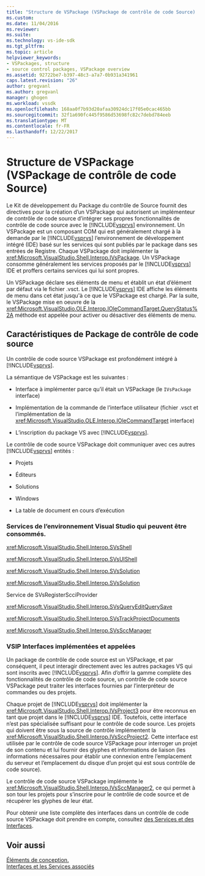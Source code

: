 ```yaml
---
title: "Structure de VSPackage (VSPackage de contrôle de code Source) | Documents Microsoft"
ms.custom: 
ms.date: 11/04/2016
ms.reviewer: 
ms.suite: 
ms.technology: vs-ide-sdk
ms.tgt_pltfrm: 
ms.topic: article
helpviewer_keywords:
- VSPackages, structure
- source control packages, VSPackage overview
ms.assetid: 92722be7-b397-48c3-a7a7-0b931a341961
caps.latest.revision: "26"
author: gregvanl
ms.author: gregvanl
manager: ghogen
ms.workload: vssdk
ms.openlocfilehash: 168aa0f7b93d20afaa30924dc17f05e0cac465bb
ms.sourcegitcommit: 32f1a690fc445f9586d53698fc82c7debd784eeb
ms.translationtype: MT
ms.contentlocale: fr-FR
ms.lasthandoff: 12/22/2017
---
```

# <a name="vspackage-structure-source-control-vspackage"></a>Structure de VSPackage (VSPackage de contrôle de code Source)
Le Kit de développement du Package du contrôle de Source fournit des directives pour la création d’un VSPackage qui autorisent un implémenteur de contrôle de code source d’intégrer ses propres fonctionnalités de contrôle de code source avec le [!INCLUDE[vsprvs](../../code-quality/includes/vsprvs_md.md)] environnement. Un VSPackage est un composant COM qui est généralement chargé à la demande par le [!INCLUDE[vsprvs](../../code-quality/includes/vsprvs_md.md)] l’environnement de développement intégré (IDE) basé sur les services qui sont publiés par le package dans ses entrées de Registre. Chaque VSPackage doit implémenter la <xref:Microsoft.VisualStudio.Shell.Interop.IVsPackage>. Un VSPackage consomme généralement les services proposés par le [!INCLUDE[vsprvs](../../code-quality/includes/vsprvs_md.md)] IDE et proffers certains services qui lui sont propres.  
  
 Un VSPackage déclare ses éléments de menu et établit un état d’élément par défaut via le fichier .vsct. Le [!INCLUDE[vsprvs](../../code-quality/includes/vsprvs_md.md)] IDE affiche les éléments de menu dans cet état jusqu'à ce que le VSPackage est chargé. Par la suite, le VSPackage mise en oeuvre de la <xref:Microsoft.VisualStudio.OLE.Interop.IOleCommandTarget.QueryStatus%2A> méthode est appelée pour activer ou désactiver des éléments de menu.  
  
## <a name="source-control-package-characteristics"></a>Caractéristiques de Package de contrôle de code source  
 Un contrôle de code source VSPackage est profondément intégré à [!INCLUDE[vsprvs](../../code-quality/includes/vsprvs_md.md)].  
  
 La sémantique de VSPackage est les suivantes :  
  
-   Interface à implémenter parce qu’il était un VSPackage (le `IVsPackage` interface)  
  
-   Implémentation de la commande de l’interface utilisateur (fichier .vsct et l’implémentation de la <xref:Microsoft.VisualStudio.OLE.Interop.IOleCommandTarget> interface)  
  
-   L’inscription du package VS avec [!INCLUDE[vsprvs](../../code-quality/includes/vsprvs_md.md)].  
  
 Le contrôle de code source VSPackage doit communiquer avec ces autres [!INCLUDE[vsprvs](../../code-quality/includes/vsprvs_md.md)] entités :  
  
-   Projets  
  
-   Éditeurs  
  
-   Solutions  
  
-   Windows  
  
-   La table de document en cours d’exécution  
  
### <a name="visual-studio-environment-services-that-may-be-consumed"></a>Services de l’environnement Visual Studio qui peuvent être consommés.  
 <xref:Microsoft.VisualStudio.Shell.Interop.SVsShell>  
  
 <xref:Microsoft.VisualStudio.Shell.Interop.SVsUIShell>  
  
 <xref:Microsoft.VisualStudio.Shell.Interop.SVsSolution>  
  
 <xref:Microsoft.VisualStudio.Shell.Interop.SVsSolution>  
  
 Service de SVsRegisterScciProvider  
  
 <xref:Microsoft.VisualStudio.Shell.Interop.SVsQueryEditQuerySave>  
  
 <xref:Microsoft.VisualStudio.Shell.Interop.SVsTrackProjectDocuments>  
  
 <xref:Microsoft.VisualStudio.Shell.Interop.SVsSccManager>  
  
### <a name="vsip-interfaces-implemented-and-called"></a>VSIP Interfaces implémentées et appelées  
 Un package de contrôle de code source est un VSPackage, et par conséquent, il peut interagir directement avec les autres packages VS qui sont inscrits avec [!INCLUDE[vsprvs](../../code-quality/includes/vsprvs_md.md)]. Afin d’offrir la gamme complète des fonctionnalités de contrôle de code source, un contrôle de code source VSPackage peut traiter les interfaces fournies par l’interpréteur de commandes ou des projets.  
  
 Chaque projet de [!INCLUDE[vsprvs](../../code-quality/includes/vsprvs_md.md)] doit implémenter la <xref:Microsoft.VisualStudio.Shell.Interop.IVsProject3> pour être reconnus en tant que projet dans le [!INCLUDE[vsprvs](../../code-quality/includes/vsprvs_md.md)] IDE. Toutefois, cette interface n’est pas spécialisée suffisant pour le contrôle de code source. Les projets qui doivent être sous la source de contrôle implémentent la <xref:Microsoft.VisualStudio.Shell.Interop.IVsSccProject2>. Cette interface est utilisée par le contrôle de code source VSPackage pour interroger un projet de son contenu et lui fournir des glyphes et informations de liaison (les informations nécessaires pour établir une connexion entre l’emplacement du serveur et l’emplacement du disque d’un projet qui est sous contrôle de code source).  
  
 Le contrôle de code source VSPackage implémente le <xref:Microsoft.VisualStudio.Shell.Interop.IVsSccManager2>, ce qui permet à son tour les projets pour s’inscrire pour le contrôle de code source et de récupérer les glyphes de leur état.  
  
 Pour obtenir une liste complète des interfaces dans un contrôle de code source VSPackage doit prendre en compte, consultez [des Services et des Interfaces](../../extensibility/internals/related-services-and-interfaces-source-control-vspackage.md).  
  
## <a name="see-also"></a>Voir aussi  
 [Éléments de conception.](../../extensibility/internals/source-control-vspackage-design-elements.md)   
 [Interfaces et les Services associés](../../extensibility/internals/related-services-and-interfaces-source-control-vspackage.md)